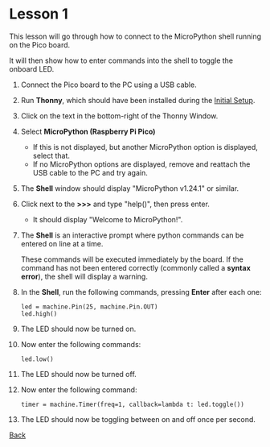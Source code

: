 # Lesson 1
This lesson will go through how to connect to the MicroPython shell running on the Pico board.

It will then show how to enter commands into the shell to toggle the onboard LED.

1. Connect the Pico board to the PC using a USB cable.
0. Run __Thonny__, which should have been installed during the [Initial Setup](../README.md).
0. Click on the text in the bottom-right of the Thonny Window.
0. Select __MicroPython (Raspberry Pi Pico)__
    - If this is not displayed, but another MicroPython option is displayed, select that.
    - If no MicroPython options are displayed, remove and reattach the USB cable to the PC and try again.
0. The __Shell__ window should display "MicroPython v1.24.1" or similar.
0. Click next to the __>>>__ and type "help()", then press enter.
    - It should display "Welcome to MicroPython!".
0. The __Shell__ is an interactive prompt where python commands can be entered on line at a time.
    
    These commands will be executed immediately by the board. If the command has not been entered correctly (commonly called a __syntax error__), the shell will display a warning.
0. In the __Shell__, run the following commands, pressing __Enter__ after each one:
    
    ```
    led = machine.Pin(25, machine.Pin.OUT)
    led.high()
    ```
0. The LED should now be turned on.
0. Now enter the following commands:

    ```
    led.low()
    ```
0. The LED should now be turned off.
0. Now enter the following command:

    ```
    timer = machine.Timer(freq=1, callback=lambda t: led.toggle())
    ```
0. The LED should now be toggling between on and off once per second.

[Back](../README.md)